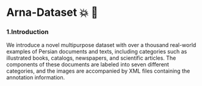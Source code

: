 # Arna-Dataset :boom: :100:

### 1.Introduction
We introduce a novel multipurpose dataset with over a thousand real-world examples of Persian documents and texts, including categories such as illustrated books, catalogs, newspapers, and scientific articles. The components of these documents are labeled into seven different categories, and the images are accompanied by XML files containing the annotation information. 
